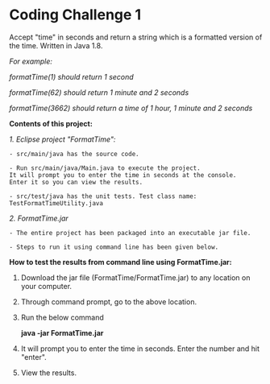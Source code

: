 # Coding Challenge 1 

Accept "time" in seconds and return a string which is a formatted version of the time. Written in Java 1.8.

*For example:*

*formatTime(1) should return 1 second*

*formatTime(62) should return 1 minute and 2 seconds*

*formatTime(3662) should return a time of 1 hour, 1 minute and 2 seconds*

**Contents of this project:**

*1. Eclipse project "FormatTime":*

    - src/main/java has the source code. 
    
    - Run src/main/java/Main.java to execute the project. 
    It will prompt you to enter the time in seconds at the console. 
    Enter it so you can view the results.
    
    - src/test/java has the unit tests. Test class name: TestFormatTimeUtility.java
    
*2. FormatTime.jar*

    - The entire project has been packaged into an executable jar file.
    
    - Steps to run it using command line has been given below.
    

**How to test the results from command line using FormatTime.jar:** 

1. Download the jar file (FormatTime/FormatTime.jar) to any location on your computer.

2. Through command prompt, go to the above location.

3. Run the below command

    **java -jar FormatTime.jar**

4. It will prompt you to enter the time in seconds. Enter the number and hit "enter".

5. View the results.
